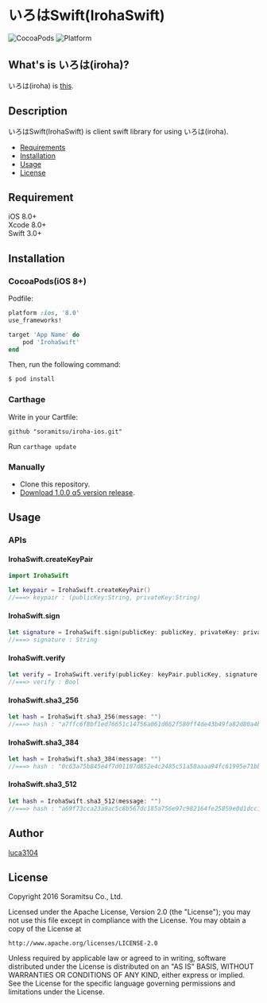 # いろはSwift(IrohaSwift)

![CocoaPods](https://img.shields.io/cocoapods/v/IrohaSwift.svg)
![Platform](https://img.shields.io/cocoapods/p/IrohaSwift.svg?style=flat)

## What's is いろは(iroha)?  
いろは(iroha) is [this](https://github.com/soramitsu/iroha).

## Description  
いろはSwift(IrohaSwift) is client swift library for using いろは(iroha).


- [Requirements](#requirements)
- [Installation](#installation)
- [Usage](#usage)
- [License](#license)

## Requirement  
iOS 8.0+  
Xcode 8.0+  
Swift 3.0+  

## Installation  
### CocoaPods(iOS 8+)

Podfile:
```ruby
platform :ios, '8.0'
use_frameworks!

target 'App Name' do
    pod 'IrohaSwift'
end
```

Then, run the following command:

```bash
$ pod install
```

### Carthage
Write in your Cartfile:
```
github "soramitsu/iroha-ios.git"
```
Run `carthage update`

### Manually
*  Clone this repository.
*  [Download 1.0.0 α5 version release](https://github.com/soramitsu/iroha-ios/releases/tag/1.0.0a5).

## Usage
### APIs
#### IrohaSwift.createKeyPair
```swift
import IrohaSwift

let keypair = IrohaSwift.createKeyPair()
//===> keypair : (publicKey:String, privateKey:String)
```
#### IrohaSwift.sign
```swift
let signature = IrohaSwift.sign(publicKey: publicKey, privateKey: privateKey, message: "MESSAGE")
//===> signature : String
```
#### IrohaSwift.verify
```swift
let verify = IrohaSwift.verify(publicKey: keyPair.publicKey, signature: signature, message: "MESSAGE")
//===> verify : Bool
```
#### IrohaSwift.sha3_256
```swift
let hash = IrohaSwift.sha3_256(message: "")
//===> hash : "a7ffc6f8bf1ed76651c14756a061d662f580ff4de43b49fa82d80a4b80f8434a"
```
#### IrohaSwift.sha3_384
```swift
let hash = IrohaSwift.sha3_384(message: "")
//===> hash : "0c63a75b845e4f7d01107d852e4c2485c51a50aaaa94fc61995e71bbee983a2ac3713831264adb47fb6bd1e058d5f004"
```
#### IrohaSwift.sha3_512
```swift
let hash = IrohaSwift.sha3_512(message: "")
//===> hash : "a69f73cca23a9ac5c8b567dc185a756e97c982164fe25859e0d1dcc1475c80a615b2123af1f5f94c11e3e9402c3ac558f500199d95b6d3e301758586281dcd26"
```

## Author  
[luca3104](https://github.com/luca3104)


## License

Copyright 2016 Soramitsu Co., Ltd.

Licensed under the Apache License, Version 2.0 (the "License");
you may not use this file except in compliance with the License.
You may obtain a copy of the License at

    http://www.apache.org/licenses/LICENSE-2.0

Unless required by applicable law or agreed to in writing, software
distributed under the License is distributed on an "AS IS" BASIS,
WITHOUT WARRANTIES OR CONDITIONS OF ANY KIND, either express or implied.
See the License for the specific language governing permissions and
limitations under the License.
